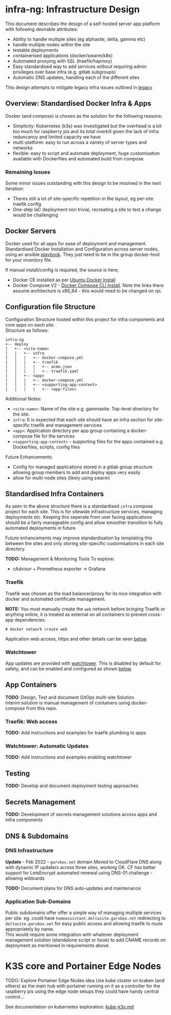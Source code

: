 # infra-ng: Infrastructure Design
This document describes the design of a self-hosted server app platform with following desirable attributes:
* Ability to handle multiple sites (eg alphasite, delta, gamma etc)
* handle multiple nodes within the site
* testable deployments
* containerised applications (docker/swarm/k8s)
* Automated proxying with SSL (traefik/haproxy)
* Easy standardised way to add services without requiring admin privileges over base infra (e.g. gitlab subgroups)
* Automatic DNS updates, handling each of the different sites

This design attempts to mitigate legacy infra issues outlined in [legacy](legacy.md)


## Overview: Standardised Docker Infra & Apps
Docker (and compose) is chosen as the solution for the following reasons:
* Simplicity: Kubernetes (k3s) was investigated but the overhead is a bit too much for raspberry
  pis and its total overkill given the lack of infra reduncancy and limited capacity we have
* multi-platform: easy to run across a variety of server types and networks
* flexible: easy to script and automate deployment, huge customisation available with Dockerfiles and automated build from compose

### Remaining Issues
Some minor issues outstanding with this design to be resolved in the next iteration:
* Theres still a lot of site-specific repetition in the layout, eg per-site traefik config
* One-step IaC deployment non trivial, recreating a site to test a change would be challenging


## Docker Servers
Docker used for all apps for ease of deployment and management. Standardised Docker Installation and 
Configuration across server nodes, using an ansible [playbook](../ansible/docker-install.yml). 
They just need to be in the group docker-host for your inventory file.

If manual install/config is required, the source is here;
* Docker CE installed as per [Ubuntu Docker Install](https://docs.docker.com/engine/install/ubuntu/)
* Docker Compose V2 - [Docker Compose CLI Install](https://docs.docker.com/compose/cli-command/#install-on-linux).
Note the links there assume architecture is x86_64 - this would need to be changed on rpi.

## Configuration file Structure
Configuration Structure hosted within this project for infra components and core apps on each site.  
Structure as follows:

```
infra-ng
+-- deploy
|   +-- <site-name>
|   |   +-- infra
|   |   |   +-- docker-compose.yml
|   |   |   +-- traefik
|   |   |   |   +-- acme.json
|   |   |   |   +-- traefik.yaml
|   |   +-- <app>
|   |   |   +-- docker-compose.yml
|   |   |   +-- <supporting-app-content>
|   |   |   |   +-- <app-files>
```

Additional Notes:
* `<site-name>`: Name of the site e.g. gammasite. Top-level directory for the site.
* `infra`: It is expected that each site should have an infra section for site-specific traefik
  and management services.
* `<app>`: Application directory per app group containing a docker-compose file for the services
* `<supporting-app-content>` - supporting files for the apps contained e.g. Dockerfiles, scripts, config files

Future Enhancements:
* Config for managed applications stored in a gitlab group structure allowing group members to add
  and deploy apps very easily
* allow for multi-node sites (likely using swarm)


## Standardised Infra Containers
As seen in the above structure there is a standardised `infra` compose project for each site. 
This is for sitewide infrastructure services, managing deployments etc. Keeping this seperate from
user facing applications should be a fairly manageable config and allow smoother transition to
fully automated deployments in future.

Future enhancements may improve standardisation by templating this between the sites and only storing
site-specific customisations in each site directory.

**TODO:** Management & Monitoring Tools To explore:
* cAdvisor + Prometheus exporter -> Grafana

### Traefik
Traefik was chosen as the load balancer/proxy for its nice integration with docker and automated
certificate management. 

**NOTE:** You must manually create the `web` network before bringing Traefik or anything online,
it is treated as external on all containers to prevent cross-app dependencies.

    # docker network create web

Application web access, https and other details can be seen [below](#traefik-web-access)

### Watchtower
App updates are provided with [watchtower](https://containrrr.dev/watchtower/). This is disabled by
default for safety, and can be enabled and configured as shown [below](#watchtower-automatic-updates)


## App Containers
**TODO**: Design, Test and document GitOps multi-site Solution.  
Interim solution is manual management of containers using docker-compose from this repo.

### Traefik: Web access
**TODO:** Add instructions and examples for traefik plumbing to apps

### Watchtower: Automatic Updates
**TODO:** Add instructions and examples enabling watchtower


## Testing
**TODO:** Develop and document deployment testing approaches

## Secrets Management

**TODO:** Development of secrets management solutions across apps and infra components


## DNS & Subdomains

### DNS Infrastructure

**Update** - Feb 2022 - `garvbox.net` domain Moved to CloudFlare DNS along with dynamic IP updaters
across three sites, working OK. CF has better support for LetsEncrypt automated renewal using
DNS-01 challenge - allowing wildcards  

**TODO:** Document plans for DNS auto-updates and maintenance

### Application Sub-Domains
Public subdomains offer offer a simple way of managing multiple services per site. 
eg. could have `homeassistant.deltasite.garvbox.net` redirecting to `deltasite.garvbox.net` for
easy public access and allowing traefik to route appropriately by name.  
This would require some integration with whatever deployment management solution
(standalone script or hook) to add CNAME records on deployment as mentioned in requirements above.


# K3S core and Portainer Edge Nodes

TODO: Explore Portainer Edge Nodes idea
Use kube cluster on kraken (and others) as the main hub with portainer running on it as a controller for the raspberry pis
using the edge node setups they could have handy central control...

See documentation on kubernetes exploration: [kube-k3s.md](./kube-k3s.md)

